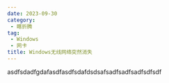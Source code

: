 ```yaml
---
date: 2023-09-30
category:
 - 瞎折腾
tag:
 - Windows
 - 网卡
title: Windows无线网络突然消失
---
```

asdfsdadfgdafasdfasdfsdafdsdsafsadfsadfsadfsdfsdf